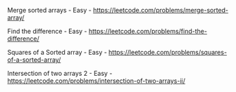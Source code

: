 Merge sorted arrays - Easy - https://leetcode.com/problems/merge-sorted-array/

Find the difference - Easy - https://leetcode.com/problems/find-the-difference/

Squares of a Sorted array - Easy - https://leetcode.com/problems/squares-of-a-sorted-array/

Intersection of two arrays 2 - Easy - https://leetcode.com/problems/intersection-of-two-arrays-ii/
